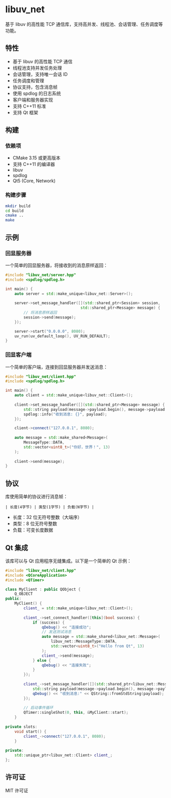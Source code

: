 # libuv_net

基于 libuv 的高性能 TCP 通信库，支持高并发、线程池、会话管理、任务调度等功能。

## 特性

- 基于 libuv 的高性能 TCP 通信
- 线程池支持并发任务处理
- 会话管理，支持唯一会话 ID
- 任务调度和管理
- 协议支持，包含消息帧
- 使用 spdlog 的日志系统
- 客户端和服务器实现
- 支持 C++11 标准
- 支持 Qt 框架

## 构建

### 依赖项

- CMake 3.15 或更高版本
- 支持 C++11 的编译器
- libuv
- spdlog
- Qt5 (Core, Network)

### 构建步骤

```bash
mkdir build
cd build
cmake ..
make
```

## 示例

### 回显服务器

一个简单的回显服务器，将接收到的消息原样返回：

```cpp
#include "libuv_net/server.hpp"
#include <spdlog/spdlog.h>

int main() {
    auto server = std::make_unique<libuv_net::Server>();
    
    server->set_message_handler([](std::shared_ptr<Session> session, 
                                 std::shared_ptr<Message> message) {
        // 将消息原样返回
        session->send(message);
    });

    server->start("0.0.0.0", 8080);
    uv_run(uv_default_loop(), UV_RUN_DEFAULT);
}
```

### 回显客户端

一个简单的客户端，连接到回显服务器并发送消息：

```cpp
#include "libuv_net/client.hpp"
#include <spdlog/spdlog.h>

int main() {
    auto client = std::make_unique<libuv_net::Client>();
    
    client->set_message_handler([](std::shared_ptr<Message> message) {
        std::string payload(message->payload.begin(), message->payload.end());
        spdlog::info("收到消息: {}", payload);
    });

    client->connect("127.0.0.1", 8080);
    
    auto message = std::make_shared<Message>(
        MessageType::DATA,
        std::vector<uint8_t>("你好，世界！", 13)
    );
    
    client->send(message);
}
```

## 协议

库使用简单的协议进行消息帧：

```
| 长度(4字节) | 类型(1字节) | 负载(N字节) |
```

- 长度：32 位无符号整数（大端序）
- 类型：8 位无符号整数
- 负载：可变长度数据

## Qt 集成

该库可以与 Qt 应用程序无缝集成。以下是一个简单的 Qt 示例：

```cpp
#include "libuv_net/client.hpp"
#include <QCoreApplication>
#include <QTimer>

class MyClient : public QObject {
    Q_OBJECT
public:
    MyClient() {
        client_ = std::make_unique<libuv_net::Client>();
        
        client_->set_connect_handler([this](bool success) {
            if (success) {
                qDebug() << "连接成功";
                // 发送测试消息
                auto message = std::make_shared<libuv_net::Message>(
                    libuv_net::MessageType::DATA,
                    std::vector<uint8_t>("Hello from Qt", 13)
                );
                client_->send(message);
            } else {
                qDebug() << "连接失败";
            }
        });
        
        client_->set_message_handler([](std::shared_ptr<libuv_net::Message> message) {
            std::string payload(message->payload.begin(), message->payload.end());
            qDebug() << "收到消息:" << QString::fromStdString(payload);
        });
        
        // 启动事件循环
        QTimer::singleShot(0, this, &MyClient::start);
    }
    
private slots:
    void start() {
        client_->connect("127.0.0.1", 8080);
    }
    
private:
    std::unique_ptr<libuv_net::Client> client_;
};
```

## 许可证

MIT 许可证 